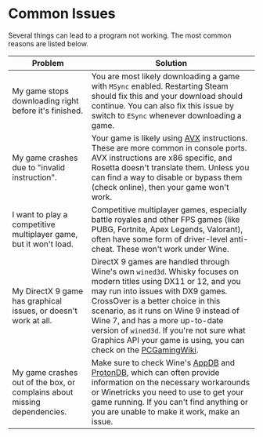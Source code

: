
# Common Issues

Several things can lead to a program not working. The most common reasons are listed below.

| Problem                                                                  | Solution                                                                                                                                                                                                                                                                                                                                                                                                                             |
|--------------------------------------------------------------------------|--------------------------------------------------------------------------------------------------------------------------------------------------------------------------------------------------------------------------------------------------------------------------------------------------------------------------------------------------------------------------------------------------------------------------------------|
| My game stops downloading right before it's finished. | You are most likely downloading a game with `MSync` enabled. Restarting Steam should fix this and your download should continue. You can also fix this issue by switch to `ESync` whenever downloading a game.                                                                                                                                                                                                                       |
| My game crashes due to "invalid instruction".                            | Your game is likely using [AVX](https://en.wikipedia.org/wiki/Advanced_Vector_Extensions) instructions. These are more common in console ports. AVX instructions are x86 specific, and Rosetta doesn't translate them. Unless you can find a way to disable or bypass them (check online), then your game won't work.                                                                                                                |
| I want to play a competitive multiplayer game, but it won't load.        | Competitive multiplayer games, especially battle royales and other FPS games (like PUBG, Fortnite, Apex Legends, Valorant), often have some form of driver-level anti-cheat. These won't work under Wine.                                                                                                                                                                                                                            |
| My DirectX 9 game has graphical issues, or doesn't work at all.          | DirectX 9 games are handled through Wine's own `wined3d`. Whisky focuses on modern titles using DX11 or 12, and you may run into issues with DX9 games. CrossOver is a better choice in this scenario, as it runs on Wine 9 instead of Wine 7, and has a more up-to-date version of `wined3d`. If you're not sure what Graphics API your game is using, you can check on the [PCGamingWiki](https://www.pcgamingwiki.com/wiki/Home). |
| My game crashes out of the box, or complains about missing dependencies. | Make sure to check Wine's [AppDB](https://appdb.winehq.org/) and [ProtonDB](https://www.protondb.com/), which can often provide information on the necessary workarounds or Winetricks you need to use to get your game running. If you can't find anything or you are unable to make it work, make an issue.                                                                                                                        |